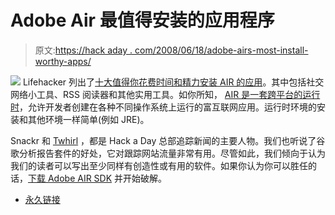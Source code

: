 # Adobe Air 最值得安装的应用程序

> 原文:[https://hack aday . com/2008/06/18/adobe-airs-most-install-worthy-apps/](https://hackaday.com/2008/06/18/adobe-airs-most-install-worthy-apps/)

![](../Images/c63a7ac0a7441ca0d2d16aeed07f033e.png)
Lifehacker 列出了[十大值得你花费时间和精力安装 AIR 的应用](http://lifehacker.com/396393/top-10-apps-worth-installing-adobe-air-for)。其中包括社交网络小工具、RSS 阅读器和其他实用工具。如你所知， [AIR 是一套跨平台的运行时](http://get.adobe.com/air/)，允许开发者创建在各种不同操作系统上运行的富互联网应用。运行时环境的安装和其他环境一样简单(例如 JRE)。

Snackr 和 [Twhirl](http://www.twhirl.org/) ，都是 Hack a Day 总部追踪新闻的主要人物。我们也听说了谷歌分析报告套件的好处，它对跟踪网站流量非常有用。尽管如此，我们倾向于认为我们的读者可以写出至少同样有创造性或有用的软件。如果你认为你可以胜任的话，[下载 Adobe AIR SDK](http://www.adobe.com/products/air/tools/sdk/) 并开始破解。

*   [永久链接](http://lifehacker.com/396393/top-10-apps-worth-installing-adobe-air-for)